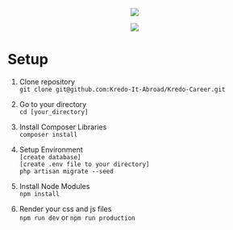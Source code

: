<p align="center"><img src="https://laravel.com/assets/img/components/logo-laravel.svg"></p>

<p align="center">
	<a href="https://kredo.jp/">
		<img src="https://kredo.jp/wp/wp-content/themes/kreedo-theme/images/common/logo_top.png">
	</a>
</p>

Setup
===========
1. Clone repository<br>
`git clone git@github.com:Kredo-It-Abroad/Kredo-Career.git`

2. Go to your directory<br>
`cd [your_directory]`

3. Install Composer Libraries<br>
`composer install`

5. Setup Environment<br>
`[create database]`<br>
`[create .env file to your directory]`<br>
`php artisan migrate --seed`<br>

6. Install Node Modules<br>
`npm install`

6. Render your css and js files<br>
`npm run dev` or `npm run production`